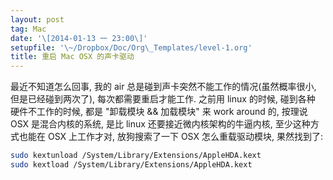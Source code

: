 ```yaml
---
layout: post
tag: Mac
date: '\[2014-01-13 一 23:00\]'
setupfile: '\~/Dropbox/Doc/Org\_Templates/level-1.org'
title: 重启 Mac OSX 的声卡驱动
---
```


最近不知道怎么回事, 我的 air
总是碰到声卡突然不能工作的情况(虽然概率很小, 但是已经碰到两次了),
每次都需要重启才能工作. 之前用 linux 的时候, 碰到各种 硬件不工作的时候,
都是 "卸载模块 && 加载模块" 来 work around 的, 按理说 OSX
是混合内核的系统, 是比 linux 还要接近微内核架构的牛逼内核,
至少这种方式也能在 OSX 上工作才对, 放狗搜索了一下 OSX 怎么重载驱动模块,
果然找到了:

``` bash
sudo kextunload /System/Library/Extensions/AppleHDA.kext
sudo kextload /System/Library/Extensions/AppleHDA.kext
```
